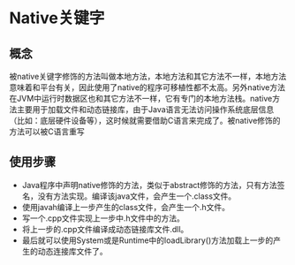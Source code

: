 # Native关键字

## 概念

被native关键字修饰的方法叫做本地方法，本地方法和其它方法不一样，本地方法意味着和平台有关，因此使用了native的程序可移植性都不太高。另外native方法在JVM中运行时数据区也和其它方法不一样，它有专门的本地方法栈。native方法主要用于加载文件和动态链接库，由于Java语言无法访问操作系统底层信息（比如：底层硬件设备等），这时候就需要借助C语言来完成了。被native修饰的方法可以被C语言重写

## 使用步骤

- Java程序中声明native修饰的方法，类似于abstract修饰的方法，只有方法签名，没有方法实现。编译该java文件，会产生一个.class文件。
- 使用javah编译上一步产生的class文件，会产生一个.h文件。
- 写一个.cpp文件实现上一步中.h文件中的方法。
- 将上一步的.cpp文件编译成动态链接库文件.dll。
- 最后就可以使用System或是Runtime中的loadLibrary()方法加载上一步的产生的动态连接库文件了。